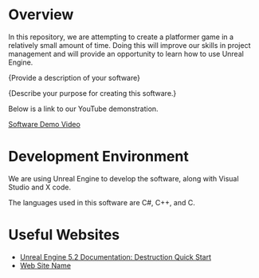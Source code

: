 # Overview

In this repository, we are attempting to create a platformer game in a relatively small amount of time. Doing this will improve our skills in project management and will provide an opportunity to learn how to use Unreal Engine. 

{Provide a description of your software}

{Describe your purpose for creating this software.}

Below is a link to our YouTube demonstration.

[Software Demo Video](http://youtube.link.goes.here)

# Development Environment

We are using Unreal Engine to develop the software, along with Visual Studio and X code.

The languages used in this software are C#, C++, and C.

# Useful Websites

* [Unreal Engine 5.2 Documentation: Destruction Quick Start](https://docs.unrealengine.com/5.2/en-US/destruction-quick-start/)
* [Web Site Name](http://url.link.goes.here)

